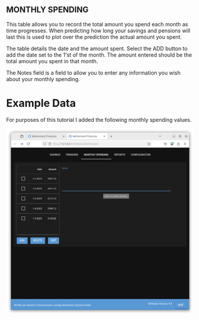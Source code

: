 ## MONTHLY SPENDING
This table allows you to record the total amount you spend each month as time progresses. When predicting how long your savings and pensions will last this is used to plot over the prediction the actual amount you spent.

The table details the date and the amount spent. Select the ADD button to add the date set to the 1'st of the month. The amount entered should be the total amount you spent in that month.

The Notes field is a field to allow you to enter any information you wish about your monthly spending.

# Example Data

For purposes of this tutorial I added the following monthly spending values.

![alt text](images/example_monthly_spending.png "Example Monthly Spending")



